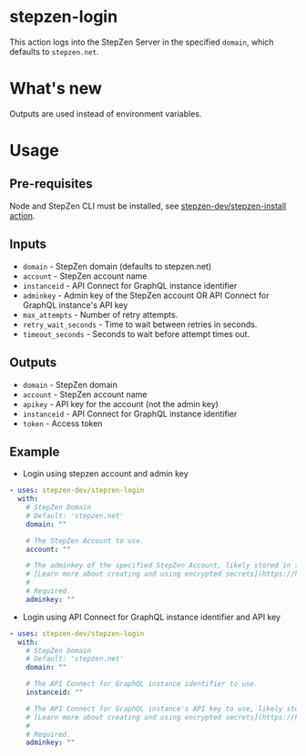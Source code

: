 # stepzen-login

This action logs into the StepZen Server in the specified `domain`, which defaults to `stepzen.net`.

# What's new

Outputs are used instead of environment variables.

# Usage

## Pre-requisites

Node and StepZen CLI must be installed, see [stepzen-dev/stepzen-install action](https://github.com/stepzen-dev/stepzen-install/blob/main/README.md).

## Inputs

- `domain` - StepZen domain (defaults to stepzen.net)
- `account` - StepZen account name
- `instanceid` - API Connect for GraphQL instance identifier
- `adminkey` - Admin key of the StepZen account OR API Connect for GraphQL instance's API key
- `max_attempts` - Number of retry attempts.
- `retry_wait_seconds` - Time to wait between retries in seconds.
- `timeout_seconds` - Seconds to wait before attempt times out.

## Outputs

- `domain` - StepZen domain
- `account` - StepZen account name
- `apikey` - API key for the account (not the admin key)
- `instanceid` - API Connect for GraphQL instance identifier
- `token` -  Access token

## Example
- Login using stepzen account and admin key
<!-- start usage -->

```yaml
- uses: stepzen-dev/stepzen-login
  with:
    # StepZen Domain
    # Default: 'stepzen.net'
    domain: ""

    # The StepZen Account to use.
    account: ""

    # The adminkey of the specified StepZen Account, likely stored in secrets
    # [Learn more about creating and using encrypted secrets](https://help.github.com/en/actions/automating-your-workflow-with-github-actions/creating-and-using-encrypted-secrets)
    #
    # Required.
    adminkey: ""
```

<!-- end usage -->

- Login using API Connect for GraphQL instance identifier and API key
<!-- start usage -->

```yaml
- uses: stepzen-dev/stepzen-login
  with:
    # StepZen Domain
    # Default: 'stepzen.net'
    domain: ""

    # The API Connect for GraphQL instance identifier to use.
    instanceid: ""

    # The API Connect for GraphQL instance's API key to use, likely stored in secrets
    # [Learn more about creating and using encrypted secrets](https://help.github.com/en/actions/automating-your-workflow-with-github-actions/creating-and-using-encrypted-secrets)
    #
    # Required.
    adminkey: ""
```

<!-- end usage -->
